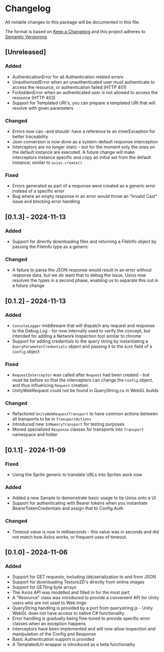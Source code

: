 ﻿# Changelog

All notable changes to this package will be documented in this file.

The format is based on [Keep a Changelog](https://keepachangelog.com/en/1.0.0/)
and this project adheres to [Semantic Versioning](https://semver.org/spec/v2.0.0.html).

## [Unreleased]

### Added

- AuthenticationError for all Authentication related errors
- UnauthorizedError when an unauthenticated user must authenticate to access the resource, or authentication 
  failed (HTTP 401)
- ForbiddenError when an authenticated user is not allowed to access the resource (HTTP 403)
- Support for Templated URI's, you can prepare a templated URI that will resolve with given parameters

### Changed

- Errors now can -and should- have a reference to an innerException for better traceability
- Json conversion is now done as a system-default response interception
- Interceptors are no longer static - but for the moment only the ones on the default instance are executed. A future
  change will make interceptors instance specific and copy an initial set from the default instance; similar 
  to `axios.create()`

### Fixed

- Errors generated as part of a response were created as a generic error instead of a specific error
- Bug where an empty response in an error would throw an "Invalid Cast" issue and blocking error handling

## [0.1.3] - 2024-11-13

### Added

- Support for directly downloading files and returning a FileInfo object by passing the FileInfo type as a generic

### Changed

- A failure to parse the JSON response would result in an error without response data, but we _do_ want that to debug 
  the issue, Uxios now resolves the types in a second phase, enabling us to separate this out in a future change

## [0.1.2] - 2024-11-13

### Added

- `ConsoleLogger` middleware that will dispatch any request and response to the Debug.Log - for now internally used to 
  verify the concept, but intended for adding a Network Inspection tool similar to chrome
- Support for adding credentials to the query string by instantiating a `QueryParameterCredentials` object and passing it
  to the `Auth` field of a `Config` object

### Fixed

- `RequestInterceptor` was called after `Request` had been created - but must be before so that the interceptors can 
  change the `Config` object, and thus influencing `Request` creation.
- UnityWebRequest could not be found in QueryString.cs in WebGL builds

### Changed

- Refactored `UnityWebRequestTransport` to have common actions between all transports to be in `TransportActions`
- Introduced new `InMemoryTransport` for testing purposes
- Moved specialized `Response` classes for transports into `Transport` namespace and folder

## [0.1.1] - 2024-11-09

### Fixed

- Using the Sprite generic to translate URLs into Sprites work now

### Added

- Added a new Sample to demonstrate basic usage to tie Uxios onto a UI
- Support for authenticating with Bearer tokens when you instantiate BearerTokenCredentials and assign that 
  to Config.Auth

### Changed

- Timeout value is now in milliseconds - this value was in seconds and did not match how Axios works, or frequent
  uses of timeout.

## [0.1.0] - 2024-11-06

### Added

- Support for GET requests, including (de)serialization to and from JSON
- Support for downloading Texture2D's directly from online images
- Support for GETting byte arrays
- The Axios API was modelled and filled in for the most part
- A "Resource" class was introduced to provide a convenient API for Unity users who are not used to Web lingo
- QueryString handling is provided by a port from querystring.js - Unity WebGL does not have access to native C# functionality
- Error handling is gradually being fine-tuned to provide specific error classes when an exception happens
- Interceptors have been implemented and will now allow inspection and manipulation of the Config and Response
- Basic Authentication support is provided
- A TemplatedUri wrapper is introduced as a beta functionality